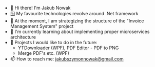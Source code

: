 
- 👋 Hi there! I'm Jakub Nowak
- 🪟 My favourite technologies revolve around .Net framework
- 🔭 At the moment, I am strategizing the structure of the "Invoice Management System" project
- 🌱 I'm currently learning about implementing proper microservices architecture
- 💬 Projects I would like to do in the future:
    - YTDownloader (WPF), PDF Editor - PDF to PNG
    - Merge PDF's etc. (WPF)
- 📫 How to reach me: jakubszymonnowak@gmail.com
<!--
**JakubNovvak/JakubNovvak** is a ✨ _special_ ✨ repository because its `README.md` (this file) appears on your GitHub profile.

Here are some ideas to get you started:


- 🔭 I’m currently working on ...
- 🌱 I’m currently learning ...
- 👯 I’m looking to collaborate on ...
- 🤔 I’m looking for help with ...
- 💬 Ask me about ...
- 📫 How to reach me: ...
- 😄 Pronouns: ...
- ⚡ Fun fact: ...
-->
